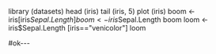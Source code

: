 library (datasets)
head (iris)
tail (iris, 5)
plot (iris)
boom <- iris[iris$Sepal.Length]
boom <- iris$Sepal.Length
boom
loom <-iris$Sepal.Length [iris=="venicolor"]
loom

#ok---


